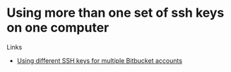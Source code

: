 # Using more than one set of ssh keys on one computer

Links
* [Using different SSH keys for multiple Bitbucket accounts](https://developer.atlassian.com/blog/2016/04/different-ssh-keys-multiple-bitbucket-accounts/)
